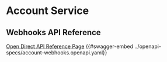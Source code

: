 # Account Service

## Webhooks API Reference

[Open Direct API Reference Page](https://projectlibertylabs.github.io/gateway/account/webhooks.html)
{{#swagger-embed ../openapi-specs/account-webhooks.openapi.yaml}}
